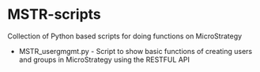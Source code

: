 # MSTR-scripts

Collection of Python based scripts for doing functions on MicroStrategy

* MSTR_usergmgmt.py - Script to show basic functions of creating users and groups in MicroStrategy using the RESTFUL API


